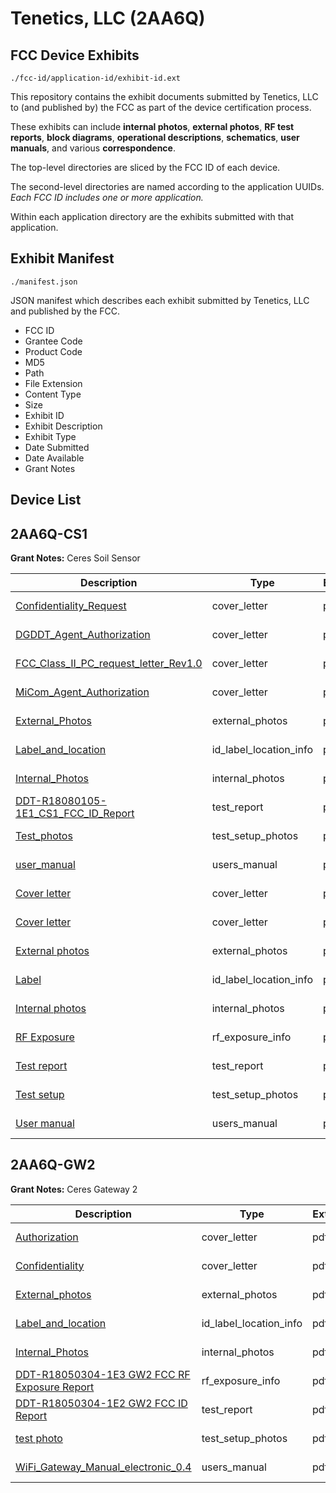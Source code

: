 # Tenetics, LLC (2AA6Q)
## FCC Device Exhibits

```
./fcc-id/application-id/exhibit-id.ext
```

This repository contains the exhibit documents submitted by Tenetics, LLC to (and published by) the FCC as part of the device certification process.

These exhibits can include **internal photos**, **external photos**, **RF test reports**, **block diagrams**, **operational descriptions**, **schematics**, **user manuals**, and various **correspondence**.

The top-level directories are sliced by the FCC ID of each device.

The second-level directories are named according to the application UUIDs. *Each FCC ID includes one or more application.*

Within each application directory are the exhibits submitted with that application. 

## Exhibit Manifest

```
./manifest.json
```

JSON manifest which describes each exhibit submitted by Tenetics, LLC and published by the FCC.

- FCC ID
- Grantee Code
- Product Code
- MD5
- Path
- File Extension
- Content Type
- Size
- Exhibit ID
- Exhibit Description
- Exhibit Type
- Date Submitted
- Date Available
- Grant Notes

## Device List
## 2AA6Q-CS1
**Grant Notes:** Ceres Soil Sensor

| Description | Type | Ext | Size | Submitted | Available |
| ----------- | ---- | --- | ---- | --------- | --------- |
| [Confidentiality_Request](2AA6Q-CS1/6c5994394a5c278bb3d5021cdb901447/3979469.pdf) | cover_letter | pdf | 103597 | 2018-08-27 | 2018-08-27 |
| [DGDDT_Agent_Authorization](2AA6Q-CS1/6c5994394a5c278bb3d5021cdb901447/3979471.pdf) | cover_letter | pdf | 109631 | 2018-08-27 | 2018-08-27 |
| [FCC_Class_II_PC_request_letter_Rev1.0](2AA6Q-CS1/6c5994394a5c278bb3d5021cdb901447/3979472.pdf) | cover_letter | pdf | 18794 | 2018-08-27 | 2018-08-27 |
| [MiCom_Agent_Authorization](2AA6Q-CS1/6c5994394a5c278bb3d5021cdb901447/3979473.pdf) | cover_letter | pdf | 60019 | 2018-08-27 | 2018-08-27 |
| [External_Photos](2AA6Q-CS1/6c5994394a5c278bb3d5021cdb901447/3979465.pdf) | external_photos | pdf | 1219702 | 2018-08-27 | 2019-02-24 |
| [Label_and_location](2AA6Q-CS1/6c5994394a5c278bb3d5021cdb901447/3830504.pdf) | id_label_location_info | pdf | 1591311 | 2018-08-27 | 2018-08-27 |
| [Internal_Photos](2AA6Q-CS1/6c5994394a5c278bb3d5021cdb901447/3979466.pdf) | internal_photos | pdf | 2245487 | 2018-08-27 | 2019-02-24 |
| [DDT-R18080105-1E1_CS1_FCC_ID_Report](2AA6Q-CS1/6c5994394a5c278bb3d5021cdb901447/3979470.pdf) | test_report | pdf | 1881713 | 2018-08-27 | 2018-08-27 |
| [Test_photos](2AA6Q-CS1/6c5994394a5c278bb3d5021cdb901447/3979464.pdf) | test_setup_photos | pdf | 372070 | 2018-08-27 | 2019-02-24 |
| [user_manual](2AA6Q-CS1/6c5994394a5c278bb3d5021cdb901447/3979467.pdf) | users_manual | pdf | 216506 | 2018-08-27 | 2019-02-24 |
| [Cover letter](2AA6Q-CS1/7bd9fbd8d4f93bd299fed55e4d0a7fba/3830501.pdf) | cover_letter | pdf | 1022915 | 2018-04-26 | 2018-04-26 |
| [Cover letter](2AA6Q-CS1/7bd9fbd8d4f93bd299fed55e4d0a7fba/3830502.pdf) | cover_letter | pdf | 620807 | 2018-04-26 | 2018-04-26 |
| [External photos](2AA6Q-CS1/7bd9fbd8d4f93bd299fed55e4d0a7fba/3830503.pdf) | external_photos | pdf | 796847 | 2018-04-26 | 2018-04-26 |
| [Label](2AA6Q-CS1/7bd9fbd8d4f93bd299fed55e4d0a7fba/3830504.pdf) | id_label_location_info | pdf | 1591311 | 2018-04-26 | 2018-04-26 |
| [Internal photos](2AA6Q-CS1/7bd9fbd8d4f93bd299fed55e4d0a7fba/3830505.pdf) | internal_photos | pdf | 533774 | 2018-04-26 | 2018-04-26 |
| [RF Exposure](2AA6Q-CS1/7bd9fbd8d4f93bd299fed55e4d0a7fba/3830507.pdf) | rf_exposure_info | pdf | 76556 | 2018-04-26 | 2018-04-26 |
| [Test report](2AA6Q-CS1/7bd9fbd8d4f93bd299fed55e4d0a7fba/3830509.pdf) | test_report | pdf | 986570 | 2018-04-26 | 2018-04-26 |
| [Test setup](2AA6Q-CS1/7bd9fbd8d4f93bd299fed55e4d0a7fba/3830510.pdf) | test_setup_photos | pdf | 151245 | 2018-04-26 | 2018-04-26 |
| [User manual](2AA6Q-CS1/7bd9fbd8d4f93bd299fed55e4d0a7fba/3830511.pdf) | users_manual | pdf | 545456 | 2018-04-26 | 2018-04-26 |
## 2AA6Q-GW2
**Grant Notes:** Ceres Gateway 2

| Description | Type | Ext | Size | Submitted | Available |
| ----------- | ---- | --- | ---- | --------- | --------- |
| [Authorization](2AA6Q-GW2/f6bbddd1b821ab646843b77ade606b6c/3919769.pdf) | cover_letter | pdf | 573748 | 2018-07-10 | 2018-07-10 |
| [Confidentiality](2AA6Q-GW2/f6bbddd1b821ab646843b77ade606b6c/3919771.pdf) | cover_letter | pdf | 507521 | 2018-07-10 | 2018-07-10 |
| [External_photos](2AA6Q-GW2/f6bbddd1b821ab646843b77ade606b6c/3919774.pdf) | external_photos | pdf | 1690711 | 2018-07-10 | 2019-01-07 |
| [Label_and_location](2AA6Q-GW2/f6bbddd1b821ab646843b77ade606b6c/3919777.pdf) | id_label_location_info | pdf | 109980 | 2018-07-10 | 2018-07-10 |
| [Internal_Photos](2AA6Q-GW2/f6bbddd1b821ab646843b77ade606b6c/3919776.pdf) | internal_photos | pdf | 819311 | 2018-07-10 | 2019-01-07 |
| [DDT-R18050304-1E3 GW2 FCC RF Exposure Report](2AA6Q-GW2/f6bbddd1b821ab646843b77ade606b6c/3919773.pdf) | rf_exposure_info | pdf | 725990 | 2018-07-10 | 2018-07-10 |
| [DDT-R18050304-1E2 GW2 FCC ID Report](2AA6Q-GW2/f6bbddd1b821ab646843b77ade606b6c/3919772.pdf) | test_report | pdf | 2819511 | 2018-07-10 | 2018-07-10 |
| [test photo](2AA6Q-GW2/f6bbddd1b821ab646843b77ade606b6c/3919779.pdf) | test_setup_photos | pdf | 187173 | 2018-07-10 | 2019-01-07 |
| [WiFi_Gateway_Manual_electronic_0.4](2AA6Q-GW2/f6bbddd1b821ab646843b77ade606b6c/3919780.pdf) | users_manual | pdf | 5029731 | 2018-07-10 | 2019-01-07 |
